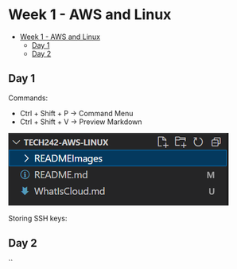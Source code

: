 # Week 1 - AWS and Linux

- [Week 1 - AWS and Linux](#week-1---aws-and-linux)
  - [Day 1](#day-1)
  - [Day 2](#day-2)


## Day 1
Commands:
* Ctrl + Shift + P -> Command Menu
* Ctrl + Shift + V -> Preview Markdown

![Alt text](READMEImages/VS-Code-Project-Structure-Capture.PNG)

Storing SSH keys:


## Day 2

``